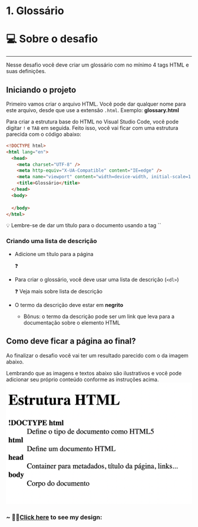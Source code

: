 # 1. Glossário

# 💻 Sobre o desafio

---

Nesse desafio você deve criar um glossário com no mínimo 4 tags HTML e suas definições.

## Iniciando o projeto

Primeiro vamos criar o arquivo HTML. Você pode dar qualquer nome para este arquivo, desde que use a extensão `.html`. Exemplo: **glossary.html** 

Para criar a estrutura base do HTML no Visual Studio Code, você pode digitar `!` e `TAB` em seguida. Feito isso, você vai ficar com uma estrutura parecida com o código abaixo:

```html
<!DOCTYPE html>
<html lang="en">
  <head>
    <meta charset="UTF-8" />
    <meta http-equiv="X-UA-Compatible" content="IE=edge" />
    <meta name="viewport" content="width=device-width, initial-scale=1.0" />
    <title>Glossário</title>
  </head>
  <body>

  </body>
</html>
```

<aside>
💡 Lembre-se de dar um título para o documento usando a tag `<title>` 
`<title>Glossário</title>`

</aside>

### Criando uma lista de descrição

- Adicione um título para a página
    
    <aside>
    ❓
    
    [](https://app.rocketseat.com.br/node/o-guia-estelar-de-html/group/trabalhando-com-elementos/lesson/titulos-e-paragrafos)
    
    </aside>
    
- Para criar o glossário, você deve usar uma lista de descrição (`<dl>`)
    
    <aside>
    ❓ Veja mais sobre lista de descrição
    
    [](https://app.rocketseat.com.br/node/o-guia-estelar-de-html/group/trabalhando-com-elementos/lesson/lista-de-descricao)
    
    </aside>
    
- O termo da descrição deve estar em **negrito**
    - Bônus: o termo da descrição pode ser um link que leva para a documentação sobre o elemento HTML

## Como deve ficar a página ao final?

Ao finalizar o desafio você vai ter um resultado parecido com o da imagem abaixo. 

Lembrando que as imagens e textos abaixo são ilustrativos e você pode adicionar seu próprio conteúdo conforme as instruções acima.
![Modelo do Glossário](../../assets/gloss.png)

### ~ 🌈🦄<a href="https://mellcosta.github.io/desafiosRocketseat/HTML/1.Gloss%C3%A1rio/glossary.html" target="_blank" >Click here</a> to see my design:
